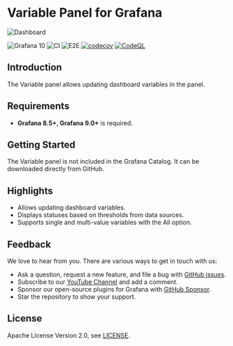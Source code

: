 # Variable Panel for Grafana

![Dashboard](https://github.com/VolkovLabs/volkovlabs-variable-panel/raw/main/src/img/dashboard.png)

![Grafana 10](https://img.shields.io/badge/Grafana-10.0.0-orange)
![CI](https://github.com/volkovlabs/volkovlabs-variable-panel/workflows/CI/badge.svg)
![E2E](https://github.com/volkovlabs/volkovlabs-variable-panel/workflows/E2E/badge.svg)
[![codecov](https://codecov.io/gh/VolkovLabs/volkovlabs-variable-panel/branch/main/graph/badge.svg)](https://codecov.io/gh/VolkovLabs/volkovlabs-variable-panel)
[![CodeQL](https://github.com/VolkovLabs/volkovlabs-variable-panel/actions/workflows/codeql-analysis.yml/badge.svg)](https://github.com/VolkovLabs/volkovlabs-variable-panel/actions/workflows/codeql-analysis.yml)

## Introduction

The Variable panel allows updating dashboard variables in the panel.

## Requirements

- **Grafana 8.5+, Grafana 9.0+** is required.

## Getting Started

The Variable panel is not included in the Grafana Catalog. It can be downloaded directly from GitHub.

## Highlights

- Allows updating dashboard variables.
- Displays statuses based on thresholds from data sources.
- Supports single and multi-value variables with the All option.

## Feedback

We love to hear from you. There are various ways to get in touch with us:

- Ask a question, request a new feature, and file a bug with [GitHub issues](https://github.com/volkovlabs/volkovlabs-variable-panel/issues/new/choose).
- Subscribe to our [YouTube Channel](https://www.youtube.com/@volkovlabs) and add a comment.
- Sponsor our open-source plugins for Grafana with [GitHub Sponsor](https://github.com/sponsors/VolkovLabs).
- Star the repository to show your support.

## License

Apache License Version 2.0, see [LICENSE](https://github.com/volkovlabs/volkovlabs-variable-panel/blob/main/LICENSE).
